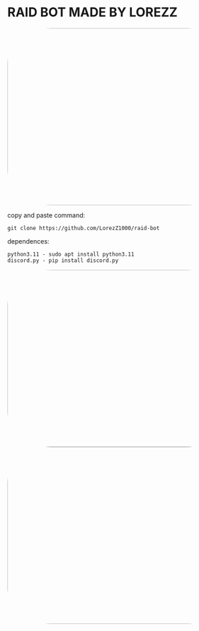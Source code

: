# RAID BOT MADE BY LOREZZ

<img src="https://i.postimg.cc/Qx3HrKg7/Lorez-Zraid.png" width="700" height="400" style="border-radius:20%;">

<a>copy and paste command:</a>
```
git clone https://github.com/LorezZ1000/raid-bot
```
<a>dependences:</a>
```
python3.11 - sudo apt install python3.11
discord.py - pip install discord.py
```
<img src="https://i.postimg.cc/tgKVZS6S/Lorezzzz.png" width="700" height="400" style="border-radius:20%;">
<img src="https://i.postimg.cc/WbqLS5q6/mimo.png" width="700" height="400" style="border-radius:20%;">
